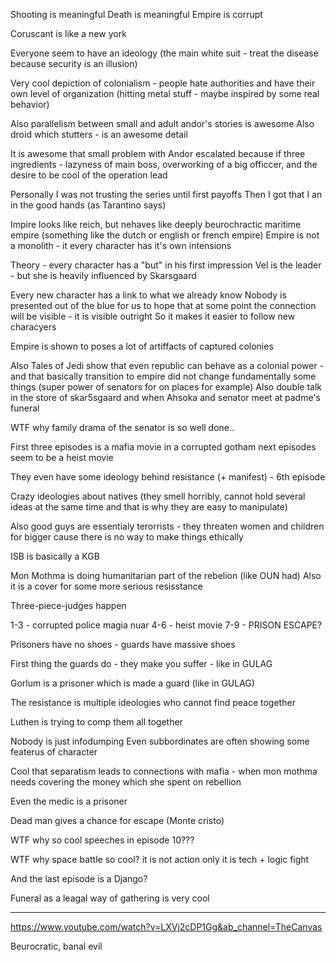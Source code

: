 Shooting is meaningful
Death is meaningful
Empire is corrupt

Coruscant is like a new york

Everyone seem to have an ideology (the main white suit - treat the disease because security is an illusion)

Very cool depiction of colonialism - people hate authorities and have their own level of organization (hitting metal stuff - maybe inspired by some real behavior)


Also parallelism between small and adult andor's stories is awesome
Also droid which stutters - is an awesome detail


It is awesome that small problem with Andor escalated because if three ingredients - lazyness of main boss, overworking of a big officcer, and the desire to be cool of the operation lead


Personally I was not trusting the series until first payoffs
Then I got that I an in the good hands (as Tarantino says)


Impire looks like reich, but nehaves like deeply beurochractic maritime empire (something like the dutch or english or french empire)
Empire is not a monolith - it every character has it's own intensions


Theory - every character has a "but" in his first impression
Vel is the leader - but she is heavily influenced by Skarsgaard



Every new character has a link to what we already know
Nobody is presented out of the blue for us to hope that at some point the connection will be visible - it is visible outright
So it makes it easier to follow new characyers



Empire is shown to poses a lot of artiffacts of captured colonies

Also Tales of Jedi show that even republic can behave as a colonial power - and that basically transition to empire did not change fundamentally some things (super power of senators for on places for example)
Also double talk in the store of skar5sgaard and when Ahsoka and senator meet at padme's funeral

WTF why family drama of the senator is so well done..


First three episodes is a mafia movie in a corrupted gotham
next episodes seem to be a heist movie


They even have some ideology behind resistance (+ manifest) - 6th episode


Crazy ideologies about natives (they smell horribly, cannot hold several ideas at the same time and that is why they are easy to manipulate)

Also good guys are essentialy terorrists - they threaten women and children for bigger cause
there is no way to make things ethically


ISB is basically a KGB


Mon Mothma is doing humanitarian part of the rebelion (like OUN had)
Also it is a cover for some more serious resisstance


Three-piece-judges happen


1-3 - corrupted police magia nuar
4-6 - heist movie
7-9 - PRISON ESCAPE?


Prisoners have no shoes - guards have massive shoes

First thing the guards do - they make you suffer - like in GULAG

Gorlum is a prisoner which is made a guard (like in GULAG)


The resistance is multiple ideologies who cannot find peace together

Luthen is trying to comp them all together

Nobody is just infodumping
Even subbordinates are often showing some featerus of character 

Cool that separatism leads to connections with mafia - when mon mothma needs covering the money which she spent on rebellion


Even the medic is a prisoner

Dead man gives a chance for escape (Monte cristo)


WTF why so cool speeches in episode 10???

WTF why space battle so cool? it is not action only it is tech + logic fight


And the last episode is a Django?


Funeral as a leagal way of gathering is very cool




---

https://www.youtube.com/watch?v=LXVj2cDP1Gg&ab_channel=TheCanvas

Beurocratic, banal evil